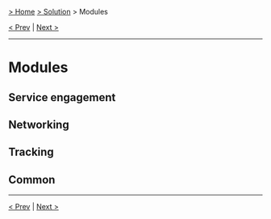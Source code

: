 [> Home](../README.md)  [> Solution](README.md) > Modules

[< Prev](2.2.ArchitectureCharacteristics.md)  |  [Next >](2.4.Security.md)

---

# Modules
> 

## Service engagement

## Networking

## Tracking

## Common 


---

[< Prev](2.2.ArchitectureCharacteristics.md)  |  [Next >](2.4.Security.md)
